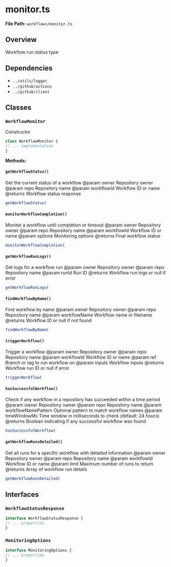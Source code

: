 # monitor.ts

**File Path:** `workflows/monitor.ts`

## Overview

Workflow run status type

## Dependencies

- `../utils/logger`
- `../github/actions`
- `../github/client`

## Classes

### `WorkflowMonitor`

Constructor

```typescript
class WorkflowMonitor {
// ... implementation
}
```

**Methods:**

#### `getWorkflowStatus()`

Get the current status of a workflow
@param owner Repository owner
@param repo Repository name
@param workflowId Workflow ID or name
@returns Workflow status response

```typescript
getWorkflowStatus(
```

#### `monitorWorkflowCompletion()`

Monitor a workflow until completion or timeout
@param owner Repository owner
@param repo Repository name
@param workflowId Workflow ID or name
@param options Monitoring options
@returns Final workflow status

```typescript
monitorWorkflowCompletion(
```

#### `getWorkflowRunLogs()`

Get logs for a workflow run
@param owner Repository owner
@param repo Repository name
@param runId Run ID
@returns Workflow run logs or null if error

```typescript
getWorkflowRunLogs(
```

#### `findWorkflowByName()`

Find workflow by name
@param owner Repository owner
@param repo Repository name
@param workflowName Workflow name or filename
@returns Workflow ID or null if not found

```typescript
findWorkflowByName(
```

#### `triggerWorkflow()`

Trigger a workflow
@param owner Repository owner
@param repo Repository name
@param workflowId Workflow ID or name
@param ref Branch or tag to run workflow on
@param inputs Workflow inputs
@returns Workflow run ID or null if error

```typescript
triggerWorkflow(
```

#### `hasSuccessfulWorkflow()`

Check if any workflow in a repository has succeeded within a time period
@param owner Repository owner
@param repo Repository name
@param workflowNamePattern Optional pattern to match workflow names
@param timeWindowMs Time window in milliseconds to check (default: 24 hours)
@returns Boolean indicating if any successful workflow was found

```typescript
hasSuccessfulWorkflow(
```

#### `getWorkflowRunsDetailed()`

Get all runs for a specific workflow with detailed information
@param owner Repository owner
@param repo Repository name
@param workflowId Workflow ID or name
@param limit Maximum number of runs to return
@returns Array of workflow run details

```typescript
getWorkflowRunsDetailed(
```

## Interfaces

### `WorkflowStatusResponse`

```typescript
interface WorkflowStatusResponse {
// ... properties
}
```

### `MonitoringOptions`

```typescript
interface MonitoringOptions {
// ... properties
}
```

